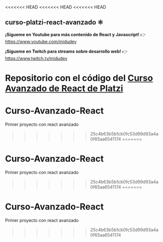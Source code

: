<<<<<<< HEAD
<<<<<<< HEAD
<<<<<<< HEAD
## curso-platzi-react-avanzado ⚛️

**¡Sígueme en Youtube para más contenido de React y Javascript!** 👉 https://www.youtube.com/midudev

**¡Sígueme en Twitch para streams sobre desarrollo web!** 👉 https://www.twitch.tv/midudev

Repositorio con el código del [Curso Avanzado de React de Platzi](https://platzi.com/cursos/react-avanzado/)
=======
# Curso-Avanzado-React
Primer proyecto con react avanzado
>>>>>>> 25c4b63b5b1cb0fc53d99d93a4a0f65aa6541174
=======
# Curso-Avanzado-React
Primer proyecto con react avanzado
>>>>>>> 25c4b63b5b1cb0fc53d99d93a4a0f65aa6541174
=======
# Curso-Avanzado-React
Primer proyecto con react avanzado
>>>>>>> 25c4b63b5b1cb0fc53d99d93a4a0f65aa6541174
